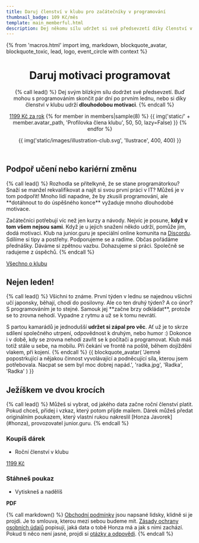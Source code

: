 ```yaml
---
title: Daruj členství v klubu pro začátečníky v programování
thumbnail_badge: 109 Kč/měs
template: main_memberful.html
description: Dej někomu sílu udržet si své předsevzetí díky členství v online programovací skupině, jaká nemá obdoby. Daruj dlouhodobou motivaci programovat!
---
```


{% from 'macros.html' import img, markdown, blockquote_avatar, blockquote_toxic, lead, logo, event_circle with context %}


<header class="masthead"><div class="masthead-container">
<div class="masthead-content">
<h1>Daruj motivaci programovat</h1>

{% call lead() %}
Dej svým blízkým sílu dodržet své předsevzetí. Buď mohou s programováním skončit pár dní po prvním lednu, nebo si díky členství v klubu udrží **dlouhodobou motivaci**.
{% endcall %}

<a class="masthead-button primary" href="#cenik">1199 Kč za rok</a>
<span class="masthead-members">
  {% for member in members|sample(8) %}
    {{ img('static/' + member.avatar_path, 'Profilovka člena klubu', 50, 50, lazy=False) }}
  {% endfor %}
</span>

</div>
<div class="masthead-illustration">
  {{ img('static/images/illustration-club.svg', 'Ilustrace', 400, 400) }}
</div>
</div></header>


<section>
<h2>Podpoř učení nebo kariérní změnu</h2>
{% call lead() %}
Rozhodla se přítelkyně, že se stane programátorkou? Snaží se manžel rekvalifikovat a najít si svou první práci v IT? Můžeš je v tom podpořit! Mnoho lidí napadne, že by zkusili programování, ale **dotáhnout to do úspěšného konce** vyžaduje mnoho dlouhodobé motivace.

Začátečníci potřebují víc než jen kurzy a návody. Nejvíc je posune, **když v tom všem nejsou sami**. Když je u jejich snažení někdo udrží, pomůže jim, dodá motivaci. Klub na junior.guru je speciální online komunita na [Discordu](https://discord.com/). Sdílíme si tipy a postřehy. Podporujeme se a radíme. Občas pořádáme přednášky. Dáváme si zpětnou vazbu. Dohazujeme si práci. Společně se radujeme z úspěchů.
{% endcall %}
<div class="text-center">
  <a class="btn btn-lg btn-primary" href="{{ pages|docs_url('club.md')|url }}">
    Všechno o klubu
  </a>
</div>
</section>


<div class="section-background blue-light"><section>
<h2>Nejen leden!</h2>
{% call lead() %}
Všichni to známe. První týden v lednu se najednou všichni učí japonsky, běhají, chodí do posilovny. Ale co ten druhý týden? A co únor? S programováním je to stejné. Samouk jej **začne brzy odkládat**, protože se to zrovna nehodí. Vypadne z rytmu a už se k tomu nevrátí.

S partou kamarádů je jednodušší **udržet si zápal pro věc**. Ať už je to skrze sdílení společného utrpení, odpovědnost k druhým, nebo humor :) Dokonce i v době, kdy se zrovna nehodí zavřít se k počítači a programovat. Klub máš totiž stále u sebe, na mobilu. Při čekání ve frontě na poště, během dojíždění vlakem, při kojení.
{% endcall %}
{{ blockquote_avatar(
  'Jemně popostrkující a nějakou činnost vyvolávající a podněcující síla, kterou jsem potřebovala. Nacpat se sem byl moc dobrej napád.',
  'radka.jpg',
  'Radka',
  'Radka'
) }}
</section>
</div>


<div id="cenik" class="section-background yellow"><section>
<h2>Ježíškem ve dvou krocích</h2>
{% call lead() %}
Můžeš si vybrat, od jakého data začne roční členství platit. Pokud chceš, přidej i vzkaz, který potom přijde mailem. Dárek můžeš předat originálním poukazem, který vlastní rukou nakreslil [Honza Javorek](#honza), provozovatel junior.guru.
{% endcall %}

<div class="pricing standout">
  <div class="pricing-block pulse-hover">
    <h3 class="pricing-heading">Koupíš dárek</h3>
    <ul class="pricing-benefits">
      <li class="pricing-benefits-item">Roční členství v klubu</li>
    </ul>
    <a class="pricing-button" href="https://juniorguru.memberful.com/gift?plan=74419">1199 Kč</a>
  </div>
  <div class="pricing-block pulse-hover">
    <h3 class="pricing-heading">Stáhneš poukaz</h3>
    <ul class="pricing-benefits">
      <li class="pricing-benefits-item">Vytiskneš a nadělíš</li>
    </ul>
    <!-- <a class="pricing-button" href="#">PDF</a> -->
    <strong class="pricing-button disabled">PDF</strong>
  </div>
</div>

{% call markdown() %}
[Obchodní podmínky](tos.md) jsou napsané lidsky, klidně si je projdi. Je to smlouva, kterou mezi sebou budeme mít. [Zásady ochrany osobních údajů](privacy.md) popisují, jaká data o tobě Honza má a jak s nimi zachází. Pokud ti něco není jasné, projdi si [otázky a odpovědi](faq.md).
{% endcall %}
</section></div>
